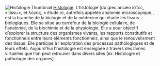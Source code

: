 ![Histologie Thumbnail](https://upload.wikimedia.org/wikipedia/commons/c/cc/Histology_%281%29.jpg)
[Histologie](https://fr.wikipedia.org/wiki/Histologie): L’histologie (du grec ancien ἱστός, « tissu », et λόγος, « étude »), autrefois appelée anatomie microscopique,, est la branche de la biologie et de la médecine qui étudie les tissus biologiques. Elle se situe au carrefour de la biologie cellulaire, de l'anatomie, de la biochimie et de la physiologie. Elle a pour objectif d’explorer la structure des organismes vivants, les rapports constitutifs et fonctionnels entre leurs éléments fonctionnels, ainsi que le renouvellement des tissus. Elle participe à l'exploration des processus pathologiques et de leurs effets. Aujourd'hui l'histologie est enseignée à travers des lames virtuelles que l'on peut retrouver dans divers sites (ex: Histologie et pathologie des organes).